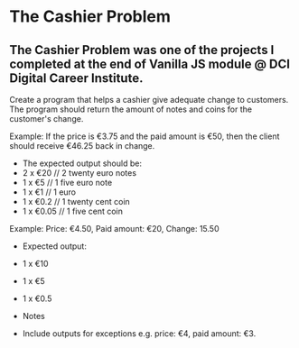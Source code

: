 # The Cashier Problem

## The Cashier Problem was one of the projects I completed at the end of Vanilla JS module @ DCI Digital Career Institute.

Create a program that helps a cashier give adequate change to customers. The program should return the amount of notes and coins for the customer's change.

Example: If the price is €3.75 and the paid amount is €50, then the client should receive €46.25 back in change.

- The expected output should be:
- 2 x €20 // 2 twenty euro notes
- 1 x €5 // 1 five euro note
- 1 x €1 // 1 euro
- 1 x €0.2 // 1 twenty cent coin
- 1 x €0.05 // 1 five cent coin

Example: Price: €4.50, Paid amount: €20, Change: 15.50

- Expected output:
- 1 x €10
- 1 x €5
- 1 x €0.5

- Notes
- Include outputs for exceptions e.g. price: €4, paid amount: €3.

